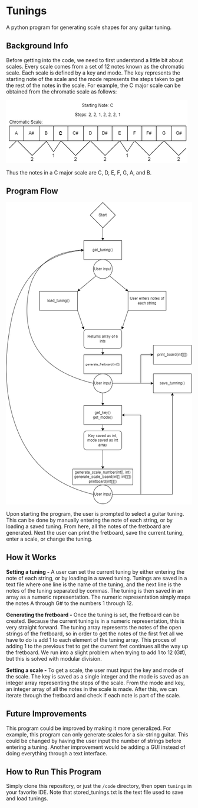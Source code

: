 # Tunings
A python program for generating scale shapes for any guitar tuning.

## Background Info
Before getting into the code, we need to first understand a little bit about scales. Every scale comes from a set
of 12 notes known as the chromatic scale. Each scale is defined by a key and mode. The key represents the 
starting note of the scale and the mode represents the steps taken to get the rest of the notes in the scale.
For example, the C major scale can be obtained from the chromatic scale as follows:

![Scale](https://github.com/aalleexxss/Tunings/blob/main/images/scale.png?raw=true)

Thus the notes in a C major scale are C, D, E, F, G, A, and B.

## Program Flow

![Program flow](https://github.com/aalleexxss/Tunings/blob/main/images/programFlow.png?raw=true)

Upon starting the program, the user is prompted to select a guitar tuning. This can be done by manually entering
the note of each string, or by loading a saved tuning. From here, all the notes of the fretboard are generated.
Next the user can print the fretboard, save the current tuning, enter a scale, or change the tuning.

## How it Works

**Setting a tuning -** A user can set the current tuning by either entering the note of each string, or by loading
in a saved tuning. Tunings are saved in a text file where one line is the name of the tuning, and the next line is 
the notes of the tuning separated by commas. The tuning is then saved in an array as a numeric representation. The 
numeric representation simply maps the notes A through G# to the numbers 1 through 12.

**Generating the fretboard -** Once the tuning is set, the fretboard can be created. Because the current tuning is in
a numeric representation, this is very straight forward. The tuning array represents the notes of the open strings of 
the fretboard, so in order to get the notes of the first fret all we have to do is add 1 to each element of the tuning
array. This proces of adding 1 to the previous fret to get the current fret continues all the way up the fretboard. 
We run into a slight problem when trying to add 1 to 12 (G#), but this is solved with modular division.

**Setting a scale -** To get a scale, the user must input the key and mode of the scale. The key is saved as a single
integer and the mode is saved as an integer array representing the steps of the scale. From the mode and key, an integer
array of all the notes in the scale is made. After this, we can iterate through the fretboard and check if each note
is part of the scale.

## Future Improvements 

This program could be improved by making it more generalized. For example, this program can only generate scales for a
six-string guitar. This could be changed by having the user input the number of strings before entering a tuning. 
Another improvement would be adding a GUI instead of doing everything through a text interface. 

## How to Run This Program

Simply clone this repository, or just the ````/code```` directory, then open ````tunings```` in your favorite IDE.
Note that stored_tunings.txt is the text file used to save and load tunings.
